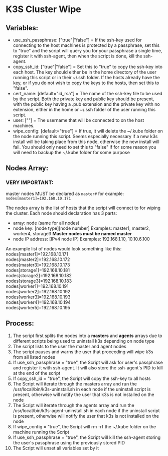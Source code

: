 # K3S Cluster Wipe

## Variables:
- use_ssh_passphrase: ["true"|"false"] = If the ssh-key used for connecting to the host machines is protected by a passphrase, set this to "true" and the script will query you for your passphrase a single time, register it with ssh-agent, then when the script is done, kill the ssh-agent.
- copy_ssh_id: ["true"|"false"] = Set this to "true" to copy the ssh-key into each host. The key should either be in the home directory of the user running this script or in their ~/.ssh folder. If the hosts already have the key, or if you do not wish to copy the keys to the hosts, then set this to "false".
- cert_name: [default="id_rsa"] = The name of the ssh-key file to be used by the script. Both the private key and public key should be present, with the public key having a .pub extension and the private key with no extension, either in the home or ~/.ssh folder of the user running this script.
- user: ["<username>"] = The username that will be connected to on the host machines.
- wipe_config: [default="true"] = If true, it will delete the ~/.kube folder on the node running this script. Seems especially necessary if a new k3s install will be taking place from this node, otherwise the new install will fail. You should only need to set this to "false" if for some reason you will need to backup the ~/.kube folder for some purpose

## Nodes Array:
### VERY IMPORTANT:  
master nodes MUST be declared as `master#` for example: `nodes[master1]=192.168.10.171`

The nodes array is the list of hosts that the script will connect to for wiping the cluster. Each node should declaration has 3 parts:
- array: node (same for all nodes)
- node key: [node type][node number] Examples: master1, master2, worker4, storage3 **Master nodes must be named master**
- node IP address: [IPv4 node IP] Examples: 192.168.1.10, 10.10.6.100

An example list of nodes would look something like this:
nodes[master1]=192.168.10.171  
nodes[master2]=192.168.10.172  
nodes[master3]=192.168.10.173  
nodes[storage1]=192.168.10.181  
nodes[storage2]=192.168.10.182  
nodes[storage3]=192.168.10.183  
nodes[worker1]=192.168.10.191  
nodes[worker2]=192.168.10.192  
nodes[worker3]=192.168.10.193  
nodes[worker4]=192.168.10.194  
nodes[worker5]=192.168.10.195  

## Process:
1. The script first splits the nodes into a **masters** and **agents** arrays due to different scripts being used to uninstall k3s depending on node type
2. The script lists to the user the master and agent nodes
3. The script pauses and warns the user that proceeding will wipe k3s from all listed nodes
4. If use_ssh_passphrase = "true", the Script will ask for user's passphrase and register it with ssh-agent. It will also store the ssh-agent's PID to kill at the end of the script
5. If copy_ssh_id = "true", the Script will copy the ssh-key to all hosts
6. The Script will iterate through the masters array and run the /usr/local/bin/k3s-uninstall.sh in each node if the uninstall script is present, otherwise will notify the user that k3s is not installed on the node
7. The Script will iterate through the agents array and run the /usr/local/bin/k3s-agent-uninstall.sh in each node if the uninstall script is present, otherwise will notify the user that k3s is not installed on the node
8. If wipe_config = "true", the Script will rm -rf the ~/.kube folder on the machine running the Script
9. If use_ssh_passphrase = "true", the Script will kill the ssh-agent storing the user's passphrase using the previously stored PID
10. The Script will unset all variables set by it
